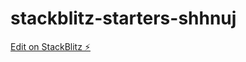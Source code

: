 # stackblitz-starters-shhnuj

[Edit on StackBlitz ⚡️](https://stackblitz.com/edit/stackblitz-starters-shhnuj)